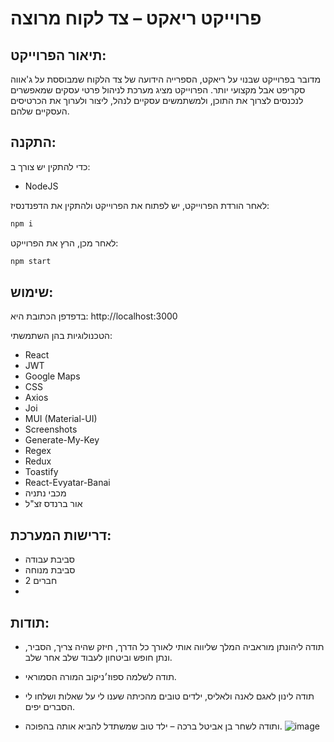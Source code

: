 # פרוייקט ריאקט – צד לקוח מרוצה

## תיאור הפרוייקט:

מדובר בפרוייקט שבנוי על ריאקט, הספרייה הידועה של צד הלקוח שמבוססת על ג'אווה סקריפט אבל מקצועי יותר. הפרוייקט מציג מערכת לניהול פרטי עסקים שמאפשרים לנכנסים לצרוך את התוכן, ולמשתמשים עסקיים לנהל, ליצור ולערוך את הכרטיסים העסקיים שלהם.

## התקנה:

כדי להתקין יש צורך ב:
- NodeJS

לאחר הורדת הפרוייקט, יש לפתוח את הפרוייקט ולהתקין את הדפנדנסיז:

```bash
npm i
```
לאחר מכן, הרץ את הפרוייקט:


```bash
npm start
```

## שימוש:
בדפדפן הכתובת היא:
http://localhost:3000

הטכנולוגיות בהן השתמשתי:
- React
- JWT
- Google Maps
- CSS
- Axios
- Joi
- MUI (Material-UI)
- Screenshots
- Generate-My-Key
- Regex
- Redux
- Toastify
- React-Evyatar-Banai
- מכבי נתניה
- אור ברנדס זצ"ל
  
## דרישות המערכת:
- סביבת עבודה
- סביבת מנוחה
- 2 חברים
- 
## תודות:
- תודה ליהונתן מוראביה המלך שליווה אותי לאורך כל הדרך, חיזק שהיה צריך, הסביר, ונתן חופש וביטחון לעבוד שלב אחר שלב.
- תודה לשלמה ספוז׳ניקוב המורה הסמוראי.
- תודה לינון לאגם לאנה ולאליס, ילדים טובים מהכיתה שענו לי על שאלות ושלחו לי הסברים יפים.

- ותודה לשחר בן אביטל ברכה – ילד טוב שמשתדל להביא אותה בהפוכה.
![image](https://github.com/shaharayalon/shop-app/assets/136680992/22402fc5-ce98-4426-aaa3-86e49cd8d16a)
